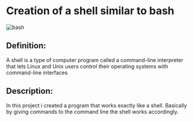 # Creation of a shell similar to bash

![bash](https://github.com/Angelos-Tsitsoli/Creation_Of_A_Shell/assets/79709259/44774765-73b2-4ce3-a361-91c175f5e99b)

## Definition:
A shell is a type of computer program called a command-line interpreter that lets Linux and Unix users control their operating systems with command-line interfaces

## Description:
In this project i created a program that works exactly like a shell. Basically by giving commands to the command line the shell works accordingly.


